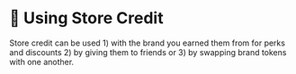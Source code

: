 # 🥳 Using Store Credit

Store credit can be used 1) with the brand you earned them from for perks and discounts 2) by giving them to friends or 3) by swapping brand tokens with one another.

